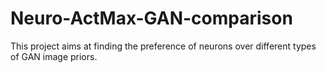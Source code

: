 # Neuro-ActMax-GAN-comparison

This project aims at finding the preference of neurons over different types of GAN image priors. 